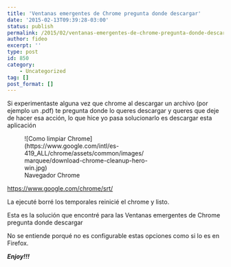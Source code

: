 ```yaml
---
title: 'Ventanas emergentes de Chrome pregunta donde descargar'
date: '2015-02-13T09:39:28-03:00'
status: publish
permalink: /2015/02/ventanas-emergentes-de-chrome-pregunta-donde-descargar
author: fideo
excerpt: ''
type: post
id: 850
category:
    - Uncategorized
tag: []
post_format: []
---
```

Si experimentaste alguna vez que chrome al descargar un archivo (por ejemplo un .pdf) te pregunta donde lo queres descargar y queres que deje de hacer esa acción, lo que hice yo pasa solucionarlo es descargar esta aplicación

<figure class="wp-caption alignright" style="width: 288px">![Como limpiar Chrome](https://www.google.com/intl/es-419_ALL/chrome/assets/common/images/marquee/download-chrome-cleanup-hero-win.jpg)<figcaption class="wp-caption-text">Navegador Chrome</figcaption></figure>

<https://www.google.com/chrome/srt/>

La ejecuté borré los temporales reinicié el chrome y listo.

Esta es la solución que encontré para las Ventanas emergentes de Chrome pregunta donde descargar

No se entiende porqué no es configurable estas opciones como si lo es en Firefox.

***Enjoy!!!***
